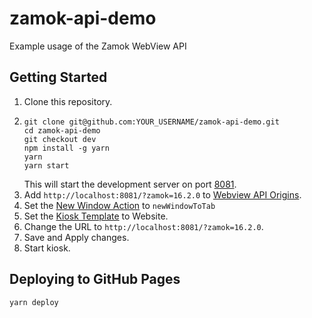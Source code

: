 # zamok-api-demo

Example usage of the Zamok WebView API

## Getting Started

1. Clone this repository.
2. ```
   git clone git@github.com:YOUR_USERNAME/zamok-api-demo.git
   cd zamok-api-demo
   git checkout dev
   npm install -g yarn
   yarn
   yarn start
   ```
   This will start the development server on port [8081](http://localhost:8081/).
3. Add `http://localhost:8081/?zamok=16.2.0` to [Webview API Origins](https://www.kioskdashboard.com/settings).
4. Set the [New Window Action](https://www.kioskdashboard.com/settings) to `newWindowToTab`
5. Set the [Kiosk Template](https://www.kioskdashboard.com/solution/homepage) to Website.
6. Change the URL to `http://localhost:8081/?zamok=16.2.0`.
7. Save and Apply changes.
8. Start kiosk.

## Deploying to GitHub Pages

```
yarn deploy
```
